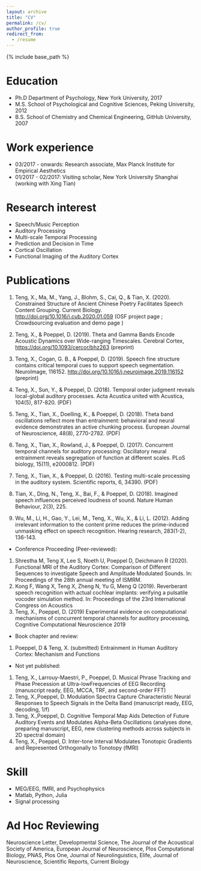 ```yaml
---
layout: archive
title: "CV"
permalink: /cv/
author_profile: true
redirect_from:
  - /resume
---
```


{% include base_path %}

Education
======
* Ph.D  Department of Psychology, New York University, 2017
* M.S.  School of Psychological and Cognitive Sciences, Peking University, 2012
* B.S.  School of Chemistry and Chemical Engineering, GitHub University, 2007

Work experience
======
* 03/2017 - onwards: Research associate, Max Planck Institute for Empirical Aesthetics
* 01/2017 - 02/2017: Visiting scholar, New York University Shanghai (working with Xing Tian)

Research interest
======
* Speech/Music Perception
* Auditory Processing
* Multi-scale Temporal Processing 
* Prediction and Decision in Time
* Cortical Oscillation
* Functional Imaging of the Auditory Cortex

Publications
======
1. Teng, X., Ma, M., Yang, J., Blohm, S., Cai, Q., & Tian, X. (2020). Constrained Structure of Ancient Chinese Poetry Facilitates Speech Content Grouping. Current Biology. http://doi.org/10.1016/j.cub.2020.01.059  (OSF project page ; Crowdsourcing evaluation and demo page )
2. Teng, X., & Poeppel, D. (2019). Theta and Gamma Bands Encode Acoustic Dynamics over Wide-ranging Timescales. Cerebral Cortex, https://doi.org/10.1093/cercor/bhz263 (preprint) 
3. Teng, X., Cogan, G. B., & Poeppel, D. (2019). Speech fine structure contains critical temporal cues to support speech segmentation. NeuroImage, 116152. http://doi.org/10.1016/j.neuroimage.2019.116152   (preprint)
4. Teng, X., Sun, Y., & Poeppel, D. (2018). Temporal order judgment reveals local-global auditory processes. Acta Acustica united with Acustica, 104(5), 817-820.     (PDF)
5. Teng, X., Tian, X., Doelling, K., & Poeppel, D. (2018). Theta band oscillations reflect more than entrainment: behavioral and neural evidence demonstrates an active chunking process. European Journal of Neuroscience, 48(8), 2770-2782.  (PDF)
6. Teng, X., Tian, X., Rowland, J., & Poeppel, D. (2017). Concurrent temporal channels for auditory processing: Oscillatory neural entrainment reveals segregation of function at different scales. PLoS biology, 15(11), e2000812.  (PDF)
7. Teng, X., Tian, X., & Poeppel, D. (2016). Testing multi-scale processing in the auditory system. Scientific reports, 6, 34390.   (PDF)     

9. Tian, X., Ding, N., Teng, X., Bai, F., & Poeppel, D. (2018). Imagined speech influences perceived loudness of sound. Nature Human Behaviour, 2(3), 225.
10. Wu, M., Li, H., Gao, Y., Lei, M., Teng, X., Wu, X., & Li, L. (2012). Adding irrelevant information to the content prime reduces the prime-induced unmasking effect on speech recognition. Hearing research, 283(1-2), 136-143. 


* Conference Proceeding (Peer-reviewed):
1. Shrestha M, Teng X, Lee S, Noeth U, Poeppel D, Deichmann R (2020). Functional MRI of the Auditory Cortex: Comparison of Different Sequences to investigate Speech and Amplitude Modulated Sounds. In: Proceedings of the 28th annual meeting of ISMRM.
2. Kong F, Wang X, Teng X, Zheng N, Yu G, Meng Q (2019). Reverberant speech recognition with actual cochlear implants: verifying a pulsatile vocoder simulation method. In: Proceedings of the 23rd International Congress on Acoustics
3. Teng, X., Poeppel, D. (2019) Experimental evidence on computational mechanisms of concurrent temporal channels for auditory processing, Cognitive Computational Neuroscience 2019


* Book chapter and review:
1. Poeppel, D & Teng, X. (submitted) Entrainment in Human Auditory Cortex: Mechanism and Functions


* Not yet published:
1. Teng, X., Larrouy-Maestri, P., Poeppel, D. Musical Phrase Tracking and Phase Precession at Ultra-lowFrequencies of EEG Recording (manuscript ready, EEG, MCCA, TRF, and second-order FFT) 
2. Teng, X.,Poeppel, D. Modulation Spectra Capture Characteristic Neural Responses to Speech Signals in the Delta Band (manuscript ready, EEG, decoding, 1/f)
3. Teng, X.,Poeppel, D. Cognitive Temporal Map Aids Detection of Future Auditory Events and Modulates Alpha-Beta Oscillations (analyses done, preparing manuscript, EEG, new clustering methods across subjects in 2D spectral domain)
4. Teng, X., Poeppel, D. Inter-tone Interval Modulates Tonotopic Gradients and Represented Orthogonally to Tonotopy (fMRI) 
  
  
Skill
======
* MEG/EEG, fMRI, and Psychophysics
* Matlab, Python, Julia
* Signal processing
  
Ad Hoc Reviewing
======
Neuroscience Letter,
Developmental Science,
The Journal of the Acoustical Society of America,
European Journal of Neuroscience,
Plos Computational Biology,
PNAS,
Plos One,
Journal of Neurolinguistics,
Elife,
Journal of Neuroscience,
Scientific Reports,
Current Biology
